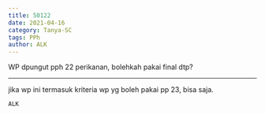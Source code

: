 ```yaml
---
title: 50122
date: 2021-04-16
category: Tanya-SC
tags: PPh
author: ALK
---
```


WP dpungut pph 22 perikanan, bolehkah pakai final dtp?

---

jika wp ini termasuk kriteria wp yg boleh pakai pp 23, bisa saja.

`ALK`
